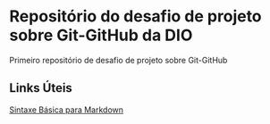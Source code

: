 # Repositório do desafio de projeto sobre Git-GitHub da DIO
Primeiro repositório de desafio de projeto sobre Git-GitHub

## Links Úteis

[Sintaxe Básica para Markdown](https://www.markdownguide.org/basic-syntax/)
